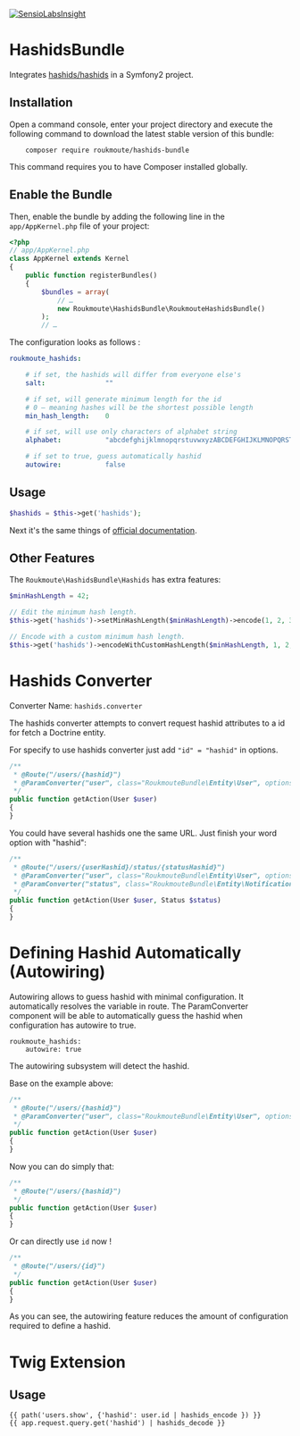 [![SensioLabsInsight](https://insight.sensiolabs.com/projects/e79d4122-c9ad-454f-a1ac-981dd683144f/mini.png)](https://insight.sensiolabs.com/projects/e79d4122-c9ad-454f-a1ac-981dd683144f)

# HashidsBundle

Integrates [hashids/hashids][1] in a Symfony2 project.

## Installation

Open a command console, enter your project directory and execute the
following command to download the latest stable version of this bundle:

```
    composer require roukmoute/hashids-bundle
```

This command requires you to have Composer installed globally.

## Enable the Bundle

Then, enable the bundle by adding the following line in the ``app/AppKernel.php``
file of your project:

```php
<?php
// app/AppKernel.php
class AppKernel extends Kernel
{
    public function registerBundles()
    {
        $bundles = array(
            // …
            new Roukmoute\HashidsBundle\RoukmouteHashidsBundle()
        );
        // …
```

The configuration looks as follows :

```yaml
roukmoute_hashids:

    # if set, the hashids will differ from everyone else's
    salt:               ""

    # if set, will generate minimum length for the id
    # 0 — meaning hashes will be the shortest possible length
    min_hash_length:    0

    # if set, will use only characters of alphabet string
    alphabet:           "abcdefghijklmnopqrstuvwxyzABCDEFGHIJKLMNOPQRSTUVWXYZ1234567890"

    # if set to true, guess automatically hashid
    autowire:           false
```

## Usage

```php
$hashids = $this->get('hashids');
```

Next it's the same things of [official documentation][2].

## Other Features

The `Roukmoute\HashidsBundle\Hashids` has extra features:

```php
$minHashLength = 42;

// Edit the minimum hash length.
$this->get('hashids')->setMinHashLength($minHashLength)->encode(1, 2, 3);

// Encode with a custom minimum hash length.
$this->get('hashids')->encodeWithCustomHashLength($minHashLength, 1, 2, 3);
```

Hashids Converter
=================

Converter Name: `hashids.converter`

The hashids converter attempts to convert request hashid attributes to a
id for fetch a Doctrine entity. 

For specify to use hashids converter just add `"id" = "hashid"` in 
options.

```php
/**
 * @Route("/users/{hashid}")
 * @ParamConverter("user", class="RoukmouteBundle\Entity\User", options={"id" = "hashid"})
 */
public function getAction(User $user)
{
}
```

You could have several hashids one the same URL.
Just finish your word option with "hashid":

```php
/**
 * @Route("/users/{userHashid}/status/{statusHashid}")
 * @ParamConverter("user", class="RoukmouteBundle\Entity\User", options={"id" = "userHashid"})
 * @ParamConverter("status", class="RoukmouteBundle\Entity\Notification", options={"id" = "statusHashid"})
 */
public function getAction(User $user, Status $status)
{
}
```

Defining Hashid Automatically (Autowiring)
==========================================

Autowiring allows to guess hashid with minimal configuration.
It automatically resolves the variable in route.
The ParamConverter component will be able to automatically guess
the hashid when configuration has autowire to true.

```
roukmoute_hashids:
    autowire: true
```

The autowiring subsystem will detect the hashid.

Base on the example above:

```php
/**
 * @Route("/users/{hashid}")
 * @ParamConverter("user", class="RoukmouteBundle\Entity\User", options={"id" = "hashid"})
 */
public function getAction(User $user)
{
}
```

Now you can do simply that:

```php
/**
 * @Route("/users/{hashid}")
 */
public function getAction(User $user)
{
}
```

Or can directly use `id` now !

```php
/**
 * @Route("/users/{id}")
 */
public function getAction(User $user)
{
}
```

As you can see, the autowiring feature reduces the amount of 
configuration required to define a hashid.

# Twig Extension
## Usage
```twig
{{ path('users.show', {'hashid': user.id | hashids_encode }) }}
{{ app.request.query.get('hashid') | hashids_decode }}
```

[1]: https://github.com/ivanakimov/hashids.php
[2]: http://hashids.org/php/
